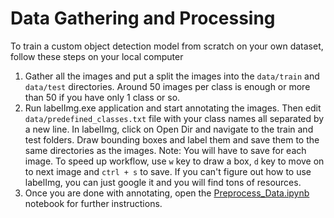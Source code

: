 # Data Gathering and Processing

To train a custom object detection model from scratch on your own dataset, follow these steps on your local computer

1. Gather all the images and put a split the images into the `data/train` and `data/test` directories. Around 50 images per class is enough or more than 50 if you have only 1 class or so.
2. Run labelImg.exe application and start annotating the images. Then edit `data/predefined_classes.txt` file with your class names all separated by a new line. In labelImg, click on Open Dir and navigate to the train and test folders. Draw bounding boxes and label them and save them to the same directories as the images. Note: You will have to save for each image. To speed up workflow, use `w` key to draw a box, `d` key to move on to next image and `ctrl + s` to save. If you can't figure out how to use labelImg, you can just google it and you will find tons of resources.
3. Once you are done with annotating, open the [Preprocess_Data.ipynb]() notebook for further instructions.
